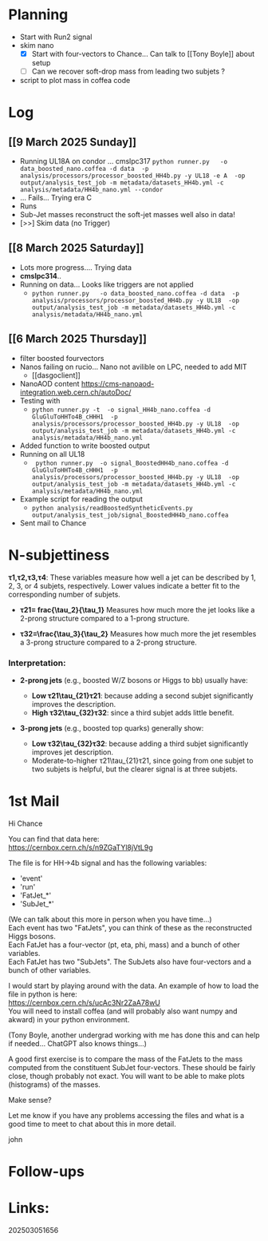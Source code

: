 
# Planning

- Start with Run2 signal
- skim nano
	- [x] Start with four-vectors to Chance... Can talk to [[Tony Boyle]] about setup 
	- [ ] Can we recover soft-drop mass from leading two subjets ?
- script to plot mass in coffea code

# Log

## [[9 March 2025 Sunday]]
- Running UL18A on condor ... cmslpc317
	`python runner.py   -o data_boosted_nano.coffea -d data  -p analysis/processors/processor_boosted_HH4b.py -y UL18 -e A  -op output/analysis_test_job -m metadata/datasets_HH4b.yml -c analysis/metadata/HH4b_nano.yml --condor`
- ... Fails... Trying era C
- Runs
- Sub-Jet masses reconstruct the soft-jet masses well also in data!
- [>>] Skim data (no Trigger)


## [[8 March 2025 Saturday]]
- Lots more progress.... Trying data
- **cmslpc314**.. 
- Running on data... Looks like triggers are not applied
	- `python runner.py   -o data_boosted_nano.coffea -d data  -p analysis/processors/processor_boosted_HH4b.py -y UL18  -op output/analysis_test_job -m metadata/datasets_HH4b.yml -c analysis/metadata/HH4b_nano.yml `

## [[6 March 2025 Thursday]]
- filter boosted fourvectors
- Nanos failing on rucio... Nano not avilible on LPC, needed to add MIT
	- [[dasgoclient]]
- NanoAOD content https://cms-nanoaod-integration.web.cern.ch/autoDoc/
- Testing with
	- `python runner.py -t  -o signal_HH4b_nano.coffea -d GluGluToHHTo4B_cHHH1  -p analysis/processors/processor_boosted_HH4b.py -y UL18  -op output/analysis_test_job -m metadata/datasets_HH4b.yml -c analysis/metadata/HH4b_nano.yml`
- Added function to write boosted output 
- Running on all UL18
	- ` python runner.py  -o signal_BoostedHH4b_nano.coffea -d GluGluToHHTo4B_cHHH1  -p analysis/processors/processor_boosted_HH4b.py -y UL18  -op output/analysis_test_job -m metadata/datasets_HH4b.yml -c analysis/metadata/HH4b_nano.yml`
- Example script for reading the output
	- `python analysis/readBoostedSyntheticEvents.py output/analysis_test_job/signal_BoostedHH4b_nano.coffea`
- Sent mail to Chance

# N-subjettiness

**τ1,τ2,τ3,τ4**: These variables measure how well a jet can be described by 1, 2, 3, or 4 subjets, respectively. Lower values indicate a better fit to the corresponding number of subjets.

- **τ21= frac{\tau_2}{\tau_1}**
    Measures how much more the jet looks like a 2-prong structure compared to a 1-prong structure.
    
- **τ32=\frac{\tau_3}{\tau_2}**
    Measures how much more the jet resembles a 3-prong structure compared to a 2-prong structure.
    

### Interpretation:

- **2-prong jets** (e.g., boosted W/Z bosons or Higgs to bb) usually have:
    
    - **Low τ21\tau_{21}τ21​**: because adding a second subjet significantly improves the description.
    - **High τ32\tau_{32}τ32​**: since a third subjet adds little benefit.
- **3-prong jets** (e.g., boosted top quarks) generally show:
    
    - **Low τ32\tau_{32}τ32​**: because adding a third subjet significantly improves jet description.
    - Moderate-to-higher τ21\tau_{21}τ21​, since going from one subjet to two subjets is helpful, but the clearer signal is at three subjets.

# 1st Mail


Hi Chance

You can find that data here:  
https://cernbox.cern.ch/s/n9ZGaTYl8jVtL9g  
  
The file is for HH->4b signal and has the following variables:  
- 'event'  
- 'run'  
- 'FatJet_*'  
- 'SubJet_*'  
  
(We can talk about this more in person when you have time...)  
Each event has two "FatJets", you can think of these as the reconstructed Higgs bosons.  
Each FatJet has a four-vector (pt, eta, phi, mass) and a bunch of other variables.  
Each FatJet has two "SubJets". The SubJets also have four-vectors and a bunch of other variables.  
  
I would start by playing around with the data. An example of how to load the file in python is here:  
https://cernbox.cern.ch/s/ucAc3Nr2ZaA78wU  
You will need to install coffea (and will probably also want numpy and akward) in your python environment. 

(Tony Boyle, another undergrad working with me has done this and can help if needed... ChatGPT also knows things...)  
  
A good first exercise is to compare the mass of the FatJets to the mass computed from the constituent SubJet four-vectors. These should be fairly close, though probably not exact. You will want to be able to make plots (histograms) of the masses.  
  
Make sense?  
  
Let me know if you have any problems accessing the files and what is a good time to meet to chat about this in more detail.  
  
john



# Follow-ups


# Links: 



202503051656
